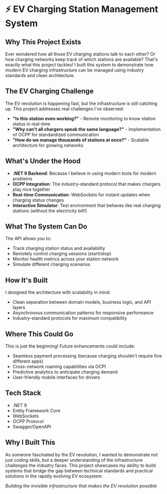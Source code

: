 # ⚡ EV Charging Station Management System

## Why This Project Exists

Ever wondered how all those EV charging stations talk to each other? Or how charging networks keep track of which stations are available? That's exactly what this project tackles! I built this system to demonstrate how modern EV charging infrastructure can be managed using industry standards and clean architecture.

## The EV Charging Challenge

The EV revolution is happening fast, but the infrastructure is still catching up. This project addresses real challenges I've observed:

- **"Is this station even working?"** - Remote monitoring to know station status in real-time
- **"Why can't all chargers speak the same language?"** - Implementation of OCPP for standardized communication
- **"How do we manage thousands of stations at once?"** - Scalable architecture for growing networks

## What's Under the Hood

- **.NET 9 Backend**: Because I believe in using modern tools for modern problems
- **OCPP Integration**: The industry-standard protocol that makes chargers play nice together
- **Real-time Communication**: WebSockets for instant updates when charging status changes
- **Interactive Simulator**: Test environment that behaves like real charging stations (without the electricity bill!)

## What The System Can Do

The API allows you to:
- Track charging station status and availability
- Remotely control charging sessions (start/stop)
- Monitor health metrics across your station network
- Simulate different charging scenarios

## How It's Built

I designed the architecture with scalability in mind:
- Clean separation between domain models, business logic, and API layers
- Asynchronous communication patterns for responsive performance
- Industry-standard protocols for maximum compatibility

## Where This Could Go

This is just the beginning! Future enhancements could include:
- Seamless payment processing (because charging shouldn't require five different apps)
- Cross-network roaming capabilities via OCPI
- Predictive analytics to anticipate charging demand
- User-friendly mobile interfaces for drivers

## Tech Stack

- .NET 9
- Entity Framework Core
- WebSockets
- OCPP Protocol
- Swagger/OpenAPI

## Why I Built This

As someone fascinated by the EV revolution, I wanted to demonstrate not just coding skills, but a deeper understanding of the infrastructure challenges the industry faces. This project showcases my ability to build systems that bridge the gap between technical standards and practical solutions in the rapidly evolving EV ecosystem.

*Building the invisible infrastructure that makes the EV revolution possible*